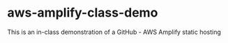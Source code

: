 # aws-amplify-class-demo
This is an in-class demonstration of a GitHub - AWS Amplify static hosting
